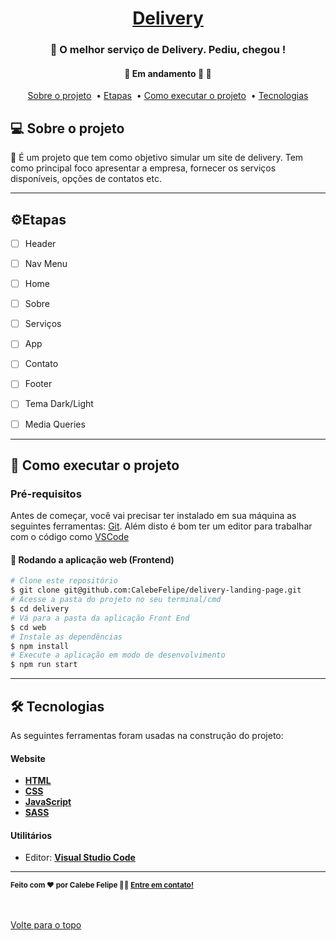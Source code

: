 

<h1 align="center">
     <a href="#" alt="landing page de uma empresa de delivery">Delivery</a>
</h1>

<h3 align="center">
    🚚 O melhor serviço de Delivery. Pediu, chegou !
</h3>

<h4 align="center">
	🚧 Em andamento 🚀 🚧
</h4>


<p align="center">
  <a href="#-sobre-o-projeto">Sobre o projeto</a>&nbsp; •
  <a href="#-etapas">Etapas</a>&nbsp; •
  <a href="#-como-executar-o-projeto">Como executar o projeto</a>&nbsp; •
  <a href="#-tecnologias">Tecnologias</a> 
</p>
<!--<br />
<img align="center" src="images/layout-desktop-full.png" alt="animação da interação com página">
<br>-->

<!-- Confira a aplicação:  <br>-->


## 💻 Sobre o projeto

🚚  É um projeto que tem como objetivo simular um site de delivery. Tem como principal foco apresentar a empresa, fornecer os serviços disponíveis, opções de contatos etc.

---

## ⚙️Etapas

- [ ] Header
- [ ] Nav Menu
- [ ] Home
- [ ] Sobre
- [ ] Serviços
- [ ] App
- [ ] Contato
- [ ] Footer
- [ ] Tema Dark/Light
- [ ] Media Queries


---

## 🚀 Como executar o projeto

### Pré-requisitos

Antes de começar, você vai precisar ter instalado em sua máquina as seguintes ferramentas:
[Git](https://git-scm.com). 
Além disto é bom ter um editor para trabalhar com o código como [VSCode](https://code.visualstudio.com/)


#### 🧭 Rodando a aplicação web (Frontend)

```bash
# Clone este repositório
$ git clone git@github.com:CalebeFelipe/delivery-landing-page.git
# Acesse a pasta do projeto no seu terminal/cmd
$ cd delivery
# Vá para a pasta da aplicação Front End
$ cd web
# Instale as dependências
$ npm install
# Execute a aplicação em modo de desenvolvimento
$ npm run start
```
---

## 🛠 Tecnologias

As seguintes ferramentas foram usadas na construção do projeto:

#### **Website**  

-   **[HTML](https://developer.mozilla.org/pt-BR/docs/Web/HTML)**
-   **[CSS](https://developer.mozilla.org/pt-BR/docs/Web/CSS)**
-   **[JavaScript](https://developer.mozilla.org/pt-BR/docs/Web/JavaScript)**   
-   **[SASS](https://sass-lang.com/install)**   

#### **Utilitários**

-   Editor:  **[Visual Studio Code](https://code.visualstudio.com/)**  

---

 <sub><b>Feito com ❤️ por Calebe Felipe 👋🏽 [Entre em contato!](https://www.linkedin.com/in/calebe-felipe-alves-freitas-780b9615a/)</b></sub><br><br>
 
 <br />
 <a href="#top">Volte para o topo</a>



 